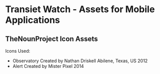 # Transiet Watch - Assets for Mobile Applications

## TheNounProject Icon Assets

Icons Used:

- Observatory Created by Nathan Driskell Abilene, Texas, US 2012
- Alert Created by Mister Pixel 2014
